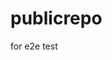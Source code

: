 # publicrepo
for e2e test












































































































































































































































































































































































































































































































































































































































































































































































































































































































































